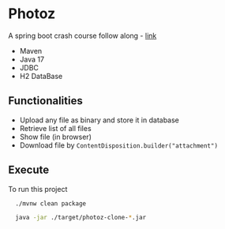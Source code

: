 
# Photoz 

A spring boot crash course follow along -
[link](https://www.youtube.com/watch?v=QuvS_VLbGko)

- Maven
- Java 17
- JDBC
- H2 DataBase





## Functionalities

- Upload any file as binary and store it in database
- Retrieve list of all files
- Show file (in browser)
- Download file by ```ContentDisposition.builder("attachment")```


## Execute

To run this project

```bash
  ./mvnw clean package
```
```bash
  java -jar ./target/photoz-clone-*.jar
```

